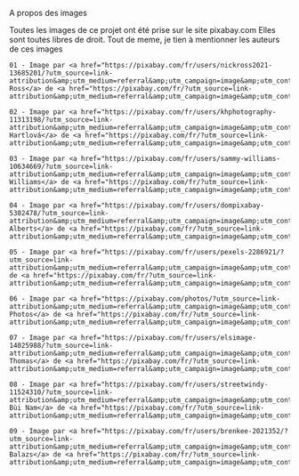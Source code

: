 A propos des images

Toutes les images de ce projet ont été prise sur le site pixabay.com
Elles sont toutes libres de droit.
Tout de meme, je tien à mentionner les auteurs de ces images

    01 - Image par <a href="https://pixabay.com/fr/users/nickross2021-13685201/?utm_source=link-attribution&amp;utm_medium=referral&amp;utm_campaign=image&amp;utm_content=4490469">Nick Ross</a> de <a href="https://pixabay.com/fr/?utm_source=link-attribution&amp;utm_medium=referral&amp;utm_campaign=image&amp;utm_content=4490469">Pixabay</a>

    02 - Image par <a href="https://pixabay.com/fr/users/khphotography-11313198/?utm_source=link-attribution&amp;utm_medium=referral&amp;utm_campaign=image&amp;utm_content=3947821">Kateřina Hartlová</a> de <a href="https://pixabay.com/fr/?utm_source=link-attribution&amp;utm_medium=referral&amp;utm_campaign=image&amp;utm_content=3947821">Pixabay</a>

    03 - Image par <a href="https://pixabay.com/fr/users/sammy-williams-10634669/?utm_source=link-attribution&amp;utm_medium=referral&amp;utm_campaign=image&amp;utm_content=4557864">Sammy-Williams</a> de <a href="https://pixabay.com/fr/?utm_source=link-attribution&amp;utm_medium=referral&amp;utm_campaign=image&amp;utm_content=4557864">Pixabay</a>

    04 - Image par <a href="https://pixabay.com/fr/users/dompixabay-5302478/?utm_source=link-attribution&amp;utm_medium=referral&amp;utm_campaign=image&amp;utm_content=2406963">Dominic Alberts</a> de <a href="https://pixabay.com/fr/?utm_source=link-attribution&amp;utm_medium=referral&amp;utm_campaign=image&amp;utm_content=2406963">Pixabay</a>

    05 - Image par <a href="https://pixabay.com/fr/users/pexels-2286921/?utm_source=link-attribution&amp;utm_medium=referral&amp;utm_campaign=image&amp;utm_content=1866572">Pexels</a> de <a href="https://pixabay.com/fr/?utm_source=link-attribution&amp;utm_medium=referral&amp;utm_campaign=image&amp;utm_content=1866572">Pixabay</a>

    06 - Image par <a href="https://pixabay.com/photos/?utm_source=link-attribution&amp;utm_medium=referral&amp;utm_campaign=image&amp;utm_content=918819">Free-Photos</a> de <a href="https://pixabay.com/fr/?utm_source=link-attribution&amp;utm_medium=referral&amp;utm_campaign=image&amp;utm_content=918819">Pixabay</a>

    07 - Image par <a href="https://pixabay.com/fr/users/elsimage-14025988/?utm_source=link-attribution&amp;utm_medium=referral&amp;utm_campaign=image&amp;utm_content=4568761">Dellon Thomas</a> de <a href="https://pixabay.com/fr/?utm_source=link-attribution&amp;utm_medium=referral&amp;utm_campaign=image&amp;utm_content=4568761">Pixabay</a>

    08 - Image par <a href="https://pixabay.com/fr/users/streetwindy-11524310/?utm_source=link-attribution&amp;utm_medium=referral&amp;utm_campaign=image&amp;utm_content=4444764">Phong Bùi Nam</a> de <a href="https://pixabay.com/fr/?utm_source=link-attribution&amp;utm_medium=referral&amp;utm_campaign=image&amp;utm_content=4444764">Pixabay</a>

    09 - Image par <a href="https://pixabay.com/fr/users/brenkee-2021352/?utm_source=link-attribution&amp;utm_medium=referral&amp;utm_campaign=image&amp;utm_content=1281282">Benjamin Balazs</a> de <a href="https://pixabay.com/fr/?utm_source=link-attribution&amp;utm_medium=referral&amp;utm_campaign=image&amp;utm_content=1281282">Pixabay</a>
